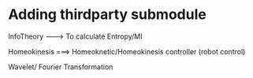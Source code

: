# Adding thirdparty submodule

InfoTheory    --->  To calculate Entropy/MI

Homeokinesis  ===> Homeoknetic/Homeokinesis controller (robot control)

Wavelet/ Fourier Transformation
